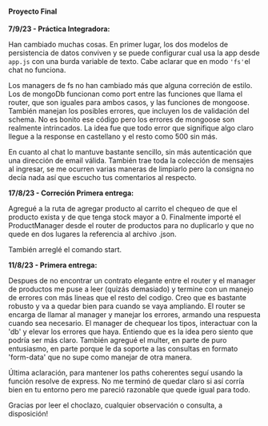 #### Proyecto Final

**7/9/23 - Práctica Integradora:**

Han cambiado muchas cosas. En primer lugar, los dos modelos de persistencia de datos conviven y se puede configurar cual usa la app desde `app.js` con una burda variable de texto. Cabe aclarar que en modo `'fs'`el chat no funciona.

Los managers de fs no han cambiado más que alguna correción de estilo. Los de mongoDb funcionan como port entre las funciones que llama el router, que son iguales para ambos casos, y las funciones de mongoose. También manejan los posibles errores, que incluyen los de validación del schema. No es bonito ese código pero los errores de mongoose son realmente intrincados. La idea fue que todo error que signifique algo claro llegue a la response en castellano y el resto como 500 sin más.

En cuanto al chat lo mantuve bastante sencillo, sin más autenticación que una dirección de email válida. También trae toda la colección de mensajes al ingresar, se me ocurren varias maneras de limpiarlo pero la consigna no decía nada así que escucho tus comentarios al respecto.

**17/8/23 - Correción Primera entrega:**

Agregué a la ruta de agregar producto al carrito el chequeo de que el producto exista y de que tenga stock mayor a 0. Finalmente importé el ProductManager desde el router de productos para no duplicarlo y que no quede en dos lugares la referencia al archivo .json.

También arreglé el comando start.

**11/8/23 - Primera entrega:**

Despues de no encontrar un contrato elegante entre el router y el manager de productos me puse a leer (quizás demasiado) y termine con un manejo de errores con más lineas que el resto del codigo. Creo que es bastante robusto y va a quedar bien para cuando se vaya ampliando.
El router se encarga de llamar al manager y manejar los errores, armando una respuesta cuando sea necesario. El manager de chequear los tipos, interactuar con la 'db' y elevar los errores que haya. Entiendo que es la idea pero siento que podría ser más claro. También agregué el multer, en parte de puro entusiasmo, en parte porque le da soporte a las consultas en formato 'form-data' que no supe como manejar de otra manera.

Última aclaración, para mantener los paths coherentes seguí usando la función resolve de express. No me terminó de quedar claro si así corría bien en tu entorno pero me pareció razonable que quede igual para todo.

Gracias por leer el choclazo, cualquier observación o consulta, a disposición!

